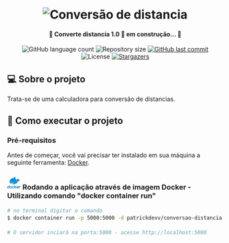 <h1 align="center">
    <img alt="Conversão de distancia" title="#Convertedistancia" src="https://user-images.githubusercontent.com/93482022/139965891-e7c45771-4366-4615-9b63-d7cec0e9eb87.png" width="256" height="256" />
</h1>

<h4 align="center"> 
	🚧 Converte distancia 1.0 🚀 em construção... 🚧
</h4>

<p align="center">
  <img alt="GitHub language count" src="https://img.shields.io/github/languages/count/patrickdevv/conversao-distancia?color=%2304D361">

  <img alt="Repository size" src="https://img.shields.io/github/repo-size/patrickdevv/conversao-distancia">

  	
  
  
  <a href="https://github.com/patrickdevv/conversao-distancia/commits/master">
    <img alt="GitHub last commit" src="https://img.shields.io/github/last-commit/patrickdevv/conversao-distancia">
  </a>

  <img alt="License" src="https://img.shields.io/badge/license-MIT-brightgreen">
   <a href="https://github.com/patrickdevv/conversao-distancia/stargazers">
    <img alt="Stargazers" src="https://img.shields.io/github/stars/patrickdevv/conversao-distancia?style=social">
  </a>
</p>


## 💻 Sobre o projeto

Trata-se de uma calculadora para conversão de distancias.

## 🚀 Como executar o projeto

### Pré-requisitos

Antes de começar, você vai precisar ter instalado em sua máquina a seguinte ferramenta:
[Docker](https://www.docker.com/). 


### <img alt="License" src="https://raw.githubusercontent.com/github/explore/80688e429a7d4ef2fca1e82350fe8e3517d3494d/topics/docker/docker.png" width="32" height="32"> Rodando a aplicação através de imagem Docker - Utilizando comando "docker container run"

```bash
# no terminal digitar o comando
$ docker container run -p 5000:5000 -d patrickdevv/conversao-distancia

# O servidor inciará na porta:5000 - acesse http://localhost:5000 
```
